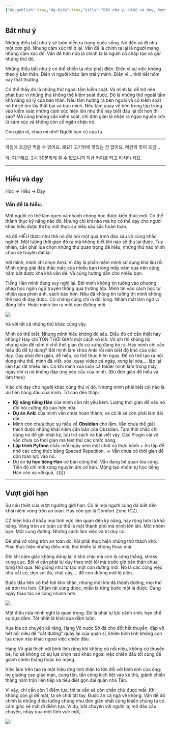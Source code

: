 ```yaml
---
{"dg-publish":true,"dg-hide":true,"title":"Bất như ý, Hiểu và dạy, Vượt giới hạn","word-count":1293,"Tags":["diary-publish"],"permalink":"/nhat-ky/nam-2023/thang-8/2023-08-22/","hide":true,"dgPassFrontmatter":true}
---
```


## Bất như ý

Những điều bất như ý sẽ luôn diễn ra trong cuộc sống.
Nó đến và đi như một cơn gió.
Nhưng cảm xúc thì ở lại.
Vấn đề là chính ta lại là người mang những cảm xúc đó.
Vấn đề hơn nữa là chính ta là người cố chấp tạo và giữ những thứ đó.

Những điều bất như ý có thể khiến ta như phát điên.
Điên vì sự việc không theo ý bản thân.
Điên vì người khác làm trái ý mình.
Điên vì… thời tiết hôm nay thất thường.

Có thể thấy đó là những thứ ngoài tầm kiểm soát. Và mình lại dễ trở nên phát bực vì những thứ không thể kiểm soát được. Đó là những thứ ngoài tầm khả năng xử lý của bản thân. Nếu tâm hướng ra bên ngoài và cố kiểm soát nó thì sẽ ôm lấy thất bại và bực mình. Nếu tâm quay về bên trong tập trung vào kiểm soát những cảm xúc hiện lên như thế này biết đâu lại tốt hơn thì sao? Mà cũng không cần kiểm soát, chỉ đơn giản là nhận ra ngọn nguồn cơn lũ cảm xúc và không còn cố ngăn chặn nó. 

Cơn giận ơi, chào mi nhé! Người bạn cũ của ta.

---

아침에 조금만 먹을 수 있어요.
왜요?
고기밖에 맛있는 건 없어요.
메란의 맛이 조금…

아, 피곤해요. 2시 30분밖에 잘 수 없으니까 지금 커피를 타고 마셔야 돼요.

---

## Hiểu và dạy

Học → Hiểu → Dạy

### Vấn đề là hiểu.

Một người có thể làm quen và nhanh chóng học được kiến thức mới.
Có thể thành thục kỹ năng nào đó. Nhưng chỉ khi nào mà họ có thể dạy cho người khác hiểu được thì họ mới thực sự hiểu sâu sắc hoàn toàn.

Và để HIỂU được như thế nó đòi hỏi một quá trình đào sâu vô cùng khắc nghiệt. Một lượng thời gian đổ ra mà không biết khi nào sẽ thu lại được. Tuy nhiên, cần phải lựa chọn những thứ quan trọng để hiểu, những thứ nào mình chọn sẽ truyền đạt lại.

Với mình, mình chỉ chọn Anki. Vì đây là phần mềm mình sử dụng khá lâu rồi. Mình cũng giải đáp thắc mắc của nhiều bạn trong mấy năm qua nên cũng nắm bắt được kha khá vấn đề. Và cũng hướng dẫn cho nhiều bạn.

Tiếng Hàn mình đang suy nghĩ lại. Bởi mình không tin tưởng vào phương pháp học ngôn ngữ truyền thống qua trường lớp. Mình tin vào cách học tự nhiên qua phim ảnh, sách báo hơn. Nếu đã không tin tưởng thì mình không thể nào đi dạy được. Có chăng cũng chỉ là dối lòng. Nhắm mắt làm ngơ vì đồng tiền. Hoặc mình tìm ra một con đường mới.

![](https://i.imgur.com/8D4HZEG.gif)

Và với tất cả những thứ khác cũng vậy.

Mình có thể biết. Nhưng mình hiểu không đủ sâu. Điều đó có cần thiết hay không? Hay chỉ TỐN THỜI GIAN một cách vô ích. Vô ích thì không rồi, nhưng vấn đề nằm ở chỗ thời gian đó có xứng đáng bỏ ra. Hay mình chỉ cần hiểu đủ để tự dùng? Bởi mình làm khóa Anki rồi nên biết độ khó của việc dạy. Dạy phải đơn giản, dễ hiểu, có thể thực hiện ngay. Để có thể tạo ra nội dung như thế, mình đã viết, xóa, quay video cả ngày, xong lại xóa,… lặp lại liên tục rất nhiều lần. Có khi mình xóa luôn cả folder mình làm trong mấy ngày chỉ vì nó không đáp ứng yêu cầu của mình. (Đủ đơn giản để hiểu và làm theo)

Việc chỉ dạy cho người khác cũng thú vị đó. Nhưng mình phải biết cái nào là ưu tiên hàng đầu của mình. Từ cao đến thấp:
 - **Kỹ năng tiếng Hàn** của mình còn rất yếu kém. Lượng thời gian đổ vào nó đòi hỏi cường độ cao hơn nữa.
 - **Dự án Anki** của mình vẫn chưa hoàn thành, và có lẽ sẽ còn phải làm dài dài.
 - Mình còn chưa thực sự hiểu về **Obsidian** cho lắm. Vẫn chưa thể giải thích được những khái niệm căn bản của Obsidian. Tạm thời chắc chỉ dùng nó để ghi nhật ký, lưu trữ sách và bài viết vậy. Các Plugin cài vô vẫn chưa có thời gian mà test thử các chức năng.
 - **Lập trình Python** chắc mỗi ngày xem một chút và thực hành + ôn tập để nhớ các công thức bằng Spaced Repetition. → Vẫn chưa có thời gian để dồn toàn lực vào nó.
 - Dự án **tự học tiếng Hàn** cơ bản cũng thế. Vẫn đang bế quan tỏa cảng. Tiến độ chỉ mới xong nguyên âm cơ bản. Mộng tạo nhóm tự học tiếng Hàn còn xa vời quá. :)))))

---

## Vượt giới hạn

Sự cần thiết của vượt ngưỡng giới hạn.
Có lẽ mọi người cũng đã biết đến khái niệm vòng tròn an toàn. Hay còn gọi là Comfort Zone (CZ).

CZ hiện hữu ở khắp mọi lĩnh vực liên quan đến kỹ năng, hay rộng hơn là khả năng. Vòng tròn an toàn có thể là một thành phố mà mình lớn lên. Một nhóm bạn. Một cung đường. Những cách làm việc và tư duy cũ.

Để phá vỡ vòng tròn an toàn đòi hỏi phải thực hiện những thử thách khó. Phải thực hiện những điều mới, thứ khiến ta không thoải mái.

Đôi khi cảm giác không dừng lại ở khó chịu mà còn là căng thẳng, stress cùng cực. Bởi vì cần phải tư duy theo một lối mà trước giờ bản thân chưa từng thử qua. Nó giống như tự tạo một con đường mới. Nó là các công việc như cắt cỏ, dọn sỏi đá, chặt cây,… để con đường mới lộ diện.

Bước đầu tiên có thể hơi khó khăn, nhưng một khi đã thành đường, mọi thứ sẽ trơn tru hơn. Chậm rãi cũng được, miễn là từng bước một là được. Càng ngày thao tác sẽ càng nhanh hơn.

![](https://i.imgur.com/t7FD9n1.gif)

Một điều nữa mình nghĩ là quan trọng. Đó là phải tự lực cánh sinh, hạn chế sự dựa dẫm. Tốt nhất là khỏi dựa dẫm luôn. 

Xưa kia có chuyện kể rằng, Hạng Võ nước Sở đã cho đốt hết thuyền, đập vỡ hết nồi niêu để "cắt đường" quay lại của quân sĩ, khiên binh lính không còn lựa chọn nào khác ngoài việc chiến đấu. 

Hạng Võ giải thích với binh lính rằng khi không có nồi niêu, không có thuyền bè, họ sẽ không có sự lựa chọn nào khác ngoài việc chiến đấu tới cùng để giành chiến thắng hoặc bỏ mạng.

Việc làm trên tạo ra một hiệu ứng tinh thần to lớn đối với binh lính của ông: họ giương cao giáo mác, cung tên, tấn công kịch liệt vào kẻ thù, giành chiến thắng năm trận liên tiếp và tiêu diệt gọn đại quân nhà Tần.

Vì vậy, chỉ cần còn 1 điểm tựa, thì ta vẫn sẽ còn chần chừ được mất. Khi không còn gì để mất, ta sẽ chơi tất tay. Được ăn cả ngã về không. Vấn đề đó chính là những điều tưởng chừng như đơn giản nhất cũng khiến chúng ta có cảm giác sẽ mất đi điểm tựa. Ví dụ, bắt chuyện với người lạ, mở đầu câu chuyện, nhảy qua một lĩnh vực mới,…

![](https://i.imgur.com/JN42wb2.png)
